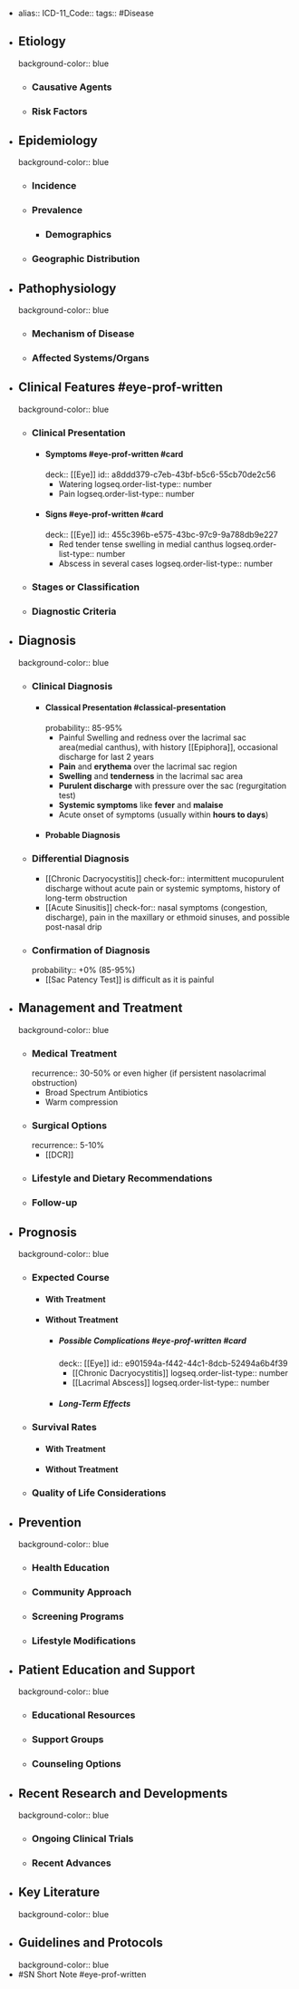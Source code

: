 - alias::
  ICD-11_Code::
  tags:: #Disease
- ## Etiology
  background-color:: blue
  - ### Causative Agents
  - ### Risk Factors
- ## Epidemiology
  background-color:: blue
  - ### Incidence
  - ### Prevalence
    - ### Demographics
  - ### Geographic Distribution
- ## Pathophysiology
  background-color:: blue
  - ### Mechanism of Disease
  - ### Affected Systems/Organs
- ## Clinical Features #eye-prof-written
  background-color:: blue
  - ### Clinical Presentation
    - #### Symptoms #eye-prof-written #card
      deck:: [[Eye]]
      id:: a8ddd379-c7eb-43bf-b5c6-55cb70de2c56
      - Watering
        logseq.order-list-type:: number
      - Pain
        logseq.order-list-type:: number
    - #### Signs #eye-prof-written #card
      deck:: [[Eye]]
      id:: 455c396b-e575-43bc-97c9-9a788db9e227
      - Red tender tense swelling in medial canthus
        logseq.order-list-type:: number
      - Abscess in several cases
        logseq.order-list-type:: number
  - ### Stages or Classification
  - ### Diagnostic Criteria
- ## Diagnosis
  background-color:: blue
  - ### Clinical Diagnosis
    - #### Classical Presentation #classical-presentation
      probability:: 85-95%
      - Painful Swelling and redness over the lacrimal sac area(medial canthus), with history [[Epiphora]], occasional discharge for last 2 years
      - **Pain** and **erythema** over the lacrimal sac region
      - **Swelling** and **tenderness** in the lacrimal sac area
      - **Purulent discharge** with pressure over the sac (regurgitation test)
      - **Systemic symptoms** like **fever** and **malaise**
      - Acute onset of symptoms (usually within **hours to days**)
    - #### Probable Diagnosis
  - ### Differential Diagnosis
    - [[Chronic Dacryocystitis]]
      check-for:: intermittent mucopurulent discharge without acute pain or systemic symptoms, history of long-term obstruction
    - [[Acute Sinusitis]]
      check-for:: nasal symptoms (congestion, discharge), pain in the maxillary or ethmoid sinuses, and possible post-nasal drip
  - ### Confirmation of Diagnosis
    probability:: +0% (85-95%)
    - [[Sac Patency Test]] is difficult as it is painful
- ## Management and Treatment
  background-color:: blue
  - ### Medical Treatment
    recurrence:: 30-50% or even higher (if persistent nasolacrimal obstruction)
    - Broad Spectrum Antibiotics
    - Warm compression
  - ### Surgical Options
    recurrence:: 5-10%
    - [[DCR]]
  - ### Lifestyle and Dietary Recommendations
  - ### Follow-up
- ## Prognosis
  background-color:: blue
  - ### Expected Course
    - #### With Treatment
    - #### Without Treatment
      - ##### Possible Complications #eye-prof-written #card
        deck:: [[Eye]]
        id:: e901594a-f442-44c1-8dcb-52494a6b4f39
        - [[Chronic Dacryocystitis]]
          logseq.order-list-type:: number
        - [[Lacrimal Abscess]]
          logseq.order-list-type:: number
      - ##### Long-Term Effects
  - ### Survival Rates
    - #### With Treatment
    - #### Without Treatment
  - ### Quality of Life Considerations
- ## Prevention
  background-color:: blue
  - ### Health Education
  - ### Community Approach
  - ### Screening Programs
  - ### Lifestyle Modifications
- ## Patient Education and Support
  background-color:: blue
  - ### Educational Resources
  - ### Support Groups
  - ### Counseling Options
- ## Recent Research and Developments
  background-color:: blue
  - ### Ongoing Clinical Trials
  - ### Recent Advances
- ## Key Literature
  background-color:: blue
- ## Guidelines and Protocols
  background-color:: blue
- #SN Short Note #eye-prof-written

